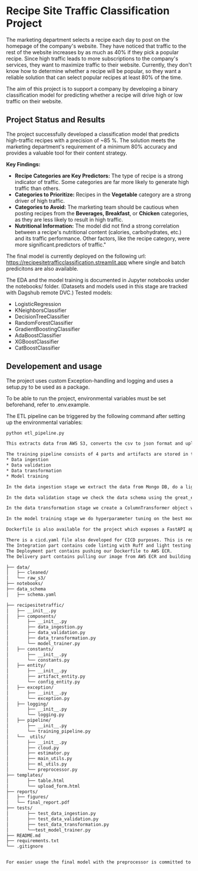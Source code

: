 # Recipe Site Traffic Classification Project

The marketing department selects a recipe each day to post on the homepage of the company's website. They have noticed that traffic to the rest of the website increases by as much as 40% if they pick a popular recipe. Since high traffic leads to more subscriptions to the company's services, they want to maximize traffic to their website.
Currently, they don't know how to determine whether a recipe will be popular, so they want a reliable solution that can select popular recipes at least 80% of the time.

The aim of this project is to support a company by developing a binary classification model for predicting whether a recipe will drive high or low traffic on their website.

## Project Status and Results

The project successfully developed a classification model that predicts high-traffic recipes with a precision of ~85 %. The solution meets the marketing department's requirement of a minimum 80% accuracy and provides a valuable tool for their content strategy.

**Key Findings:**
* **Recipe Categories are Key Predictors:** The type of recipe is a strong indicator of traffic. Some categories are far more likely to generate high traffic than others.
* **Categories to Prioritize:** Recipes in the **Vegetable** category are a strong driver of high traffic.
* **Categories to Avoid:** The marketing team should be cautious when posting recipes from the **Beverages, Breakfast**, or **Chicken** categories, as they are less likely to result in high traffic.
* **Nutritional Information:** The model did not find a strong correlation between a recipe's nutritional content (calories, carbohydrates, etc.) and its traffic performance. Other factors, like the recipe category, were more significant.predictors of traffic."

The final model is currently deployed on the following url: https://recipesitetrafficclassification.streamlit.app where single and batch predicitons are also available.

The EDA and the model training is documented in Jupyter notebooks under the notebooks/ folder.
(Datasets and models used in this stage are tracked with Dagshub remote DVC.)
Tested models:
 * LogisticRegression
 * KNeighborsClassifier
 * DecisionTreeClassifier
 * RandomForestClassifier
 * GradientBoostingClassifier
 * AdaBoostClassifier
 * XGBoostClassifier
 * CatBoostClassifier

## Developement and usage

The project uses custom Exception-handling and logging and uses a setup.py to be used as a package.

To be able to run the project, environmental variables must be set beforehand, refer to .env.example.


The ETL pipeline can be triggered by the following command after setting up the environmental variables:
```bash
python etl_pipeline.py

This extracts data from AWS S3, converts the csv to json format and uploads it to Mongo DB.

The training pipeline consists of 4 parts and artifacts are stored in timestamped folders locally, furthermore sent to AWS S3 at the end of the training pipeline.
* Data ingestion
* Data validation
* Data transformation
* Model training

In the data ingestion stage we extract the data from Mongo DB, do a light cleaning and extract the full dataset into our feature store as well as split the data to train and test set

In the data validation stage we check the data schema using the great_expectations library and check data drift with evidently between the train and test set. We save the schema and drift reports, as well as the datasets into the approriate folder based on the outcome of the reports.

In the data transformation stage we create a ColumnTransformer object which takes care of cleaning, scaling, imputing and encoding of the data. The preprocessor object is saved here with the transformed datasets.

In the model training stage we do hyperparameter tuning on the best models found based on our Jupyter notebook. Experiments are tracked with MLflow using Dagshub as our MLflow server. We pick the best performing model here and combine it with the preprocessor and save it as our final model.

Dockerfile is also available for the project which exposes a FastAPI application prepared for single and batch predicitons as well.

There is a cicd.yaml file also developed for CICD purposes. This is responsible for triggering Continuous Integration and Continuous Deployment/Delivery.
The Integration part contains code linting with Ruff and light testing with Pytest.
The Deployment part contains pushing our Dockerfile to AWS ECR.
The Delivery part contains pulling our image from AWS ECR and building and running the image on our AWS EC2 server.

├── data/
│   ├── cleaned/
│   └── raw_s3/
├── notebooks/
├── data_schema
│   ├── schema.yaml

├── recipesitetraffic/
│   ├── __init__.py
│   ├── components/
│       ├── __init__.py
│       ├── data_ingestion.py
│       ├── data_validation.py
│       ├── data_transformation.py
│       └── model_trainer.py
│   ├── constants/
│       ├── __init__.py
│       └── constants.py
│   ├── entity/
│       ├── __init__.py
│       ├── artifact_entity.py
│       └── config_entity.py
│   ├── exception/
│       ├── __init__.py
│       └── exception.py
│   ├── logging/
│       ├── __init__.py
│       └── logging.py
│   ├── pipeline/
│       ├── __init__.py
│       └── training_pipeline.py
│   └──  utils/
│       ├── __init__.py
│       ├── cloud.py
│       ├── estimator.py
│       ├── main_utils.py
│       ├── ml_utils.py
│       └── preprocessor.py
├── templates/
│       ├── table.html
│       └── upload_form.html
├── reports/
│   ├── figures/
│   └── final_report.pdf
├── tests/
│       ├── test_data_ingestion.py
│       ├── test_data_validation.py
│       ├── test_data_transformation.py
│       └──test_model_trainer.py
├── README.md
├── requirements.txt
└── .gitignore


For easier usage the final model with the preprocessor is committed to GitHub and is available under final_model/final_model_with_preprocessor.joblib


